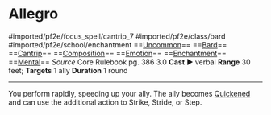 # Allegro
#imported/pf2e/focus_spell/cantrip_7 #imported/pf2e/class/bard #imported/pf2e/school/enchantment
==[Uncommon](uncommon.md)== ==[Bard](rules/traits/bard.md)== ==[Cantrip](cantrip.md)== ==[Composition](composition.md)== ==[Emotion](emotion.md)== ==[Enchantment](enchantment.md)== ==[Mental](mental.md)==
*Source* Core Rulebook pg. 386 3.0
**Cast** ► verbal
**Range** 30 feet; **Targets** 1 ally
**Duration** 1 round

---
You perform rapidly, speeding up your ally. The ally becomes [Quickened](../../../Conditions/Quickened.md) and can use the additional action to Strike, Stride, or Step.